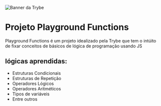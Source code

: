 ![Banner da Trybe](.trybe-banner.jpg)
# Projeto Playground Functions

Playground Functions é um projeto idealizado pela Trybe que tem o intúito de fixar conceitos de básicos de lógica de programação usando JS

## lógicas aprendidas:
* Estruturas Condicionais
* Estruturas de Repetição
* Operadores Lógicos
* Operadores Aritméticos
* Tipos de variáveis
* Entre outros